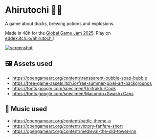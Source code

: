 # Ahirutochi 🦆💥

A game about ducks, brewing potions and explosions.

Made in 48h for the [Global Game Jam 2025](https://globalgamejam.org/).
Play on [eddex.itch.io/ahirutochi](https://eddex.itch.io/ahirutochi)!

<a target="_blank" href="https://eddex.itch.io/ahirutochi">
<img src="screenshots/todo.jpg" alt="screenshot"></img>
</a>

## 🖼️ Assets used

- https://opengameart.org/content/transparent-bubble-soap-bubble
- https://free-game-assets.itch.io/free-summer-pixel-art-backgrounds
- https://fonts.google.com/specimen/UnifrakturCook
- https://fonts.google.com/specimen/Macondo+Swash+Caps

## 🎵 Music used

- https://opengameart.org/content/battle-theme-a
- https://opengameart.org/content/victory-fanfare-short
- https://opengameart.org/content/medieval-the-old-tower-inn
